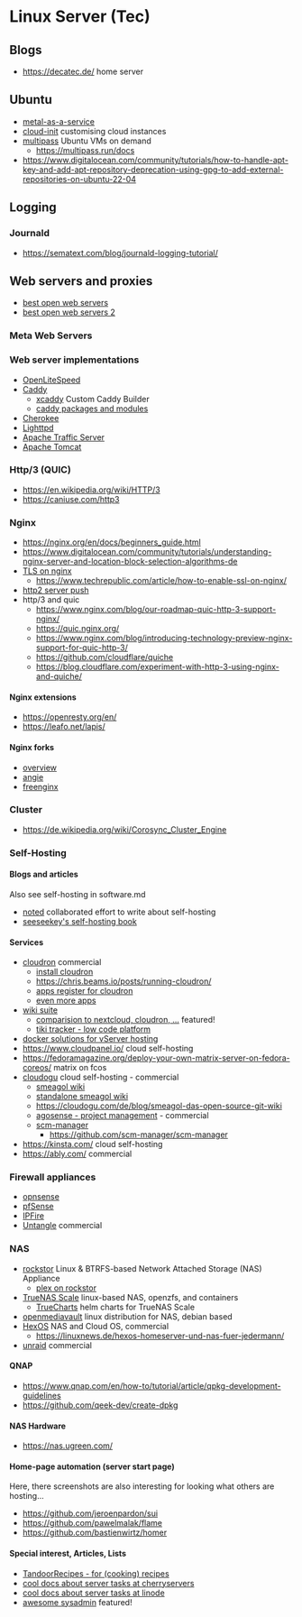 # Linux Server (Tec)


## Blogs

* https://decatec.de/ home server

## Ubuntu 

* [metal-as-a-service](https://maas.io/)
* [cloud-init](https://cloud-init.io/) customising cloud instances
* [multipass](https://multipass.run/) Ubuntu VMs on demand
  + https://multipass.run/docs
* https://www.digitalocean.com/community/tutorials/how-to-handle-apt-key-and-add-apt-repository-deprecation-using-gpg-to-add-external-repositories-on-ubuntu-22-04

## Logging

### Journald

* https://sematext.com/blog/journald-logging-tutorial/


## Web servers and proxies

* [best open web servers](https://www.tecmint.com/best-open-source-web-servers/)
* [best open web servers 2](https://www.fosslinux.com/46032/best-open-source-web-servers-linux.htm)

### Meta Web Servers

### Web server implementations

* [OpenLiteSpeed](https://openlitespeed.org/openlitespeed-features/)
* [Caddy](https://caddyserver.com/docs/)
  + [xcaddy](https://github.com/caddyserver/xcaddy)
    Custom Caddy Builder
  + [caddy packages and modules](https://caddyserver.com/download)
* [Cherokee](https://cherokee-project.com/)
* [Lighttpd](https://redmine.lighttpd.net/projects/lighttpd/wiki/Lighttpd)
* [Apache Traffic Server](https://trafficserver.apache.org/)
* [Apache Tomcat](https://tomcat.apache.org/)

### Http/3 (QUIC)

* https://en.wikipedia.org/wiki/HTTP/3
* https://caniuse.com/http3

### Nginx

* https://nginx.org/en/docs/beginners_guide.html
* https://www.digitalocean.com/community/tutorials/understanding-nginx-server-and-location-block-selection-algorithms-de
* [TLS on nginx](https://www.sslmarket.de/ssl/help-installation-des-ssl-zertifikats-fuer-server-nginx)
  + https://www.techrepublic.com/article/how-to-enable-ssl-on-nginx/
* [http2 server push](https://www.nginx.com/blog/nginx-1-13-9-http2-server-push/)
* http/3 and quic
  + https://www.nginx.com/blog/our-roadmap-quic-http-3-support-nginx/
  + https://quic.nginx.org/
  + https://www.nginx.com/blog/introducing-technology-preview-nginx-support-for-quic-http-3/
  + https://github.com/cloudflare/quiche
  + https://blog.cloudflare.com/experiment-with-http-3-using-nginx-and-quiche/

#### Nginx extensions

* https://openresty.org/en/
* https://leafo.net/lapis/

#### Nginx forks

* [overview](https://linuxnews.de/freenginx-neuer-nginx-fork/)
* [angie](https://github.com/webserver-llc/angie)
* [freenginx](http://freenginx.org/)

### Cluster

* https://de.wikipedia.org/wiki/Corosync_Cluster_Engine

### Self-Hosting

#### Blogs and articles

Also see self-hosting in software.md

* [noted](https://noted.lol/) collaborated effort to write about self-hosting
* [seeseekey's self-hosting book](https://seeseekey.net/fachbuecher/selfhosting)

#### Services

* [cloudron](https://www.cloudron.io/) commercial
  + [install cloudron](https://docs.cloudron.io/installation/)
  + https://chris.beams.io/posts/running-cloudron/
  + [apps register for cloudron](https://git.cloudron.io/cloudron)
  + [even more apps](https://github.com/orgs/cloudron-io/repositories)
* [wiki suite](https://wikisuite.org/Software)
  + [comparision to nextcloud, cloudron, ...](https://wikisuite.org/Alternatives) featured!
  + [tiki tracker - low code platform](https://tikitrackers.org/Database-Web-App-Builder)
* [docker solutions for vServer hosting](https://www.dogado.de/vps)
* https://www.cloudpanel.io/ cloud self-hosting
* https://fedoramagazine.org/deploy-your-own-matrix-server-on-fedora-coreos/ matrix on fcos
* [cloudogu](https://cloudogu.com/en/ecosystem/architecture/) cloud self-hosting - commercial
  + [smeagol wiki](https://github.com/cloudogu/smeagol)
  + [standalone smeagol wiki](https://github.com/schnatterer/smeagol-galore)
  + https://cloudogu.com/de/blog/smeagol-das-open-source-git-wiki
  + [agosense - project management](https://agosense.com/de/produkte/agosensefidelia) - commercial
  + [scm-manager](https://scm-manager.org/)
    - https://github.com/scm-manager/scm-manager
* https://kinsta.com/ cloud self-hosting
* https://ably.com/ commercial

### Firewall appliances

* [opnsense](https://opnsense.org/)
* [pfSense](https://www.pfsense.org/)
* [IPFire](https://www.ipfire.org/)
* [Untangle](https://www.untangle.com/) commercial

### NAS

* [rockstor](https://rockstor.com/docs/)
   Linux & BTRFS-based Network Attached Storage (NAS) Appliance
   + [plex on rockstor](https://rockstor.com/docs/interface/docker-based-rock-ons/plex-media-server.html)
* [TrueNAS Scale](https://www.truenas.com/truenas-scale/) linux-based NAS, openzfs, and containers
  + [TrueCharts](https://truecharts.org/manual/SCALE/guides/scale-intro/) helm charts for TrueNAS Scale
* [openmediavault](https://www.openmediavault.org/) linux distribution for NAS, debian based
* [HexOS](https://hexos.com/blog/the-magic-behind-hexos) NAS and Cloud OS, commercial
  + https://linuxnews.de/hexos-homeserver-und-nas-fuer-jedermann/
* [unraid](https://unraid.net/) commercial

#### QNAP

* https://www.qnap.com/en/how-to/tutorial/article/qpkg-development-guidelines
* https://github.com/qeek-dev/create-dpkg

#### NAS Hardware

* https://nas.ugreen.com/

#### Home-page automation (server start page)

Here, there screenshots are also interesting for looking what others are hosting...

* https://github.com/jeroenpardon/sui
* https://github.com/pawelmalak/flame
* https://github.com/bastienwirtz/homer


#### Special interest, Articles, Lists

* [TandoorRecipes - for (cooking) recipes](https://github.com/TandoorRecipes/recipes)
* [cool docs about server tasks at cherryservers](https://www.cherryservers.com/blog/set-docker-environment-variables)
* [cool docs about server tasks at linode](https://www.linode.com/docs/guides/)
* [awesome sysadmin](https://github.com/cloudron-io/awesome-sysadmin) featured!
